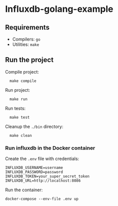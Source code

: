 # Influxdb-golang-example

## Requirements

* Compilers: `go`
* Utilities: `make`

## Run the project

Compile project:

```commandline
  make compile
```

Run project:

```commandline
  make run
```

Run tests:

```commandline
  make test
```

Cleanup the `./bin` directory:

```commandline
  make clean
```

### Run influxdb in the Docker container

Create the `.env` file with credentials:

```
INFLUXDB_USERNAME=username
INFLUXDB_PASSWORD=password
INFLUXDB_TOKEN=your_super_secret_token
INFLUXDB_URL=http://localhost:8086
```

Run the container:

```commandline
docker-compose --env-file .env up
```